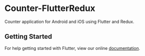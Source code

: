 # Counter-FlutterRedux

Counter application for Android and iOS using Flutter and Redux.

## Getting Started

For help getting started with Flutter, view our online
[documentation](https://flutter.io/).
